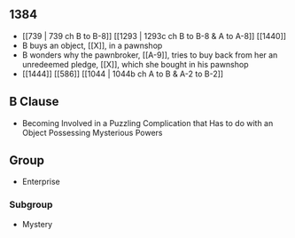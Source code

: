 ## 1384
- [[739 | 739 ch B to B-8]] [[1293 | 1293c ch B to B-8 &amp; A to A-8]] [[1440]] 
- B buys an object, [[X]], in a pawnshop
- B wonders why the pawnbroker, [[A-9]], tries to buy back from her an unredeemed pledge, [[X]], which she bought in his pawnshop
- [[1444]] [[586]] [[1044 | 1044b ch A to B &amp; A-2 to B-2]] 

## B Clause
- Becoming Involved in a Puzzling Complication that Has to do with an Object Possessing Mysterious Powers

## Group
- Enterprise

### Subgroup
- Mystery

